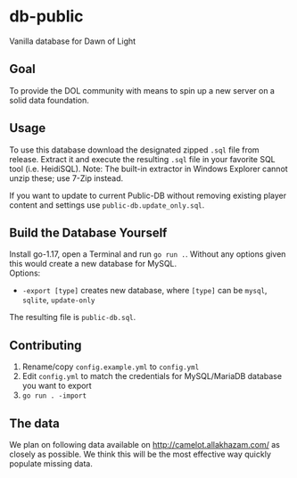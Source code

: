 # db-public
Vanilla database for Dawn of Light

## Goal
To provide the DOL community with means to spin up a new server on a solid data foundation.

## Usage
To use this database download the designated zipped `.sql` file from release. Extract it and execute the resulting `.sql` file in your favorite SQL tool (i.e. HeidiSQL). Note: The built-in extractor in Windows Explorer cannot unzip these; use 7-Zip instead.

If you want to update to current Public-DB without removing existing player content and settings use `public-db.update_only.sql`.

## Build the Database Yourself
Install go-1.17, open a Terminal and run `go run .`. Without any options given this would create a new database for MySQL.  
Options:  
* `-export [type]` creates new database, where `[type]` can be `mysql`, `sqlite`, `update-only`

The resulting file is `public-db.sql`.

## Contributing
1. Rename/copy `config.example.yml` to `config.yml`
2. Edit `config.yml` to match the credentials for MySQL/MariaDB database you want to export
3. `go run . -import`

## The data
We plan on following data available on http://camelot.allakhazam.com/ as closely as possible. We think this will be the most effective way quickly populate missing data.

